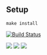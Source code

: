## Setup

```
make install
```
[![Build Status](https://travis-ci.org/daswahr/project-lvl1-s17.svg?branch=master)](https://travis-ci.org/daswahr/project-lvl1-s17)

<a href="https://codeclimate.com/github/daswahr/project-lvl1-s17"><img src="https://codeclimate.com/github/daswahr/project-lvl1-s17/badges/gpa.svg" /></a>
<a href="https://codeclimate.com/github/daswahr/project-lvl1-s17/coverage"><img src="https://codeclimate.com/github/daswahr/project-lvl1-s17/badges/coverage.svg" /></a>
<a href="https://codeclimate.com/github/daswahr/project-lvl1-s17"><img src="https://codeclimate.com/github/daswahr/project-lvl1-s17/badges/issue_count.svg" /></a>
